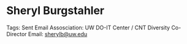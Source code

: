 # Sheryl Burgstahler

Tags: Sent Email
Assosciation: UW
DO-IT Center / CNT Diversity Co-Director
Email: sherylb@uw.edu